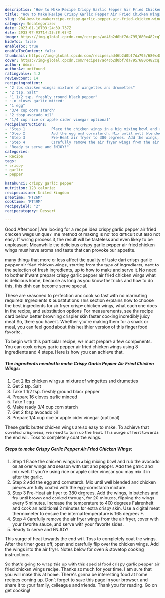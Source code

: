 ```yaml
---
description: "How to Make|Recipe Crispy Garlic Pepper Air Fried Chicken Wings {That is Simple"
title: "How to Make|Recipe Crispy Garlic Pepper Air Fried Chicken Wings {That is Simple"
slug: 934-how-to-makerecipe-crispy-garlic-pepper-air-fried-chicken-wings-that-is-simple
category: Uncategorized
date: 2023-01-10T03:24:39.737Z
date: 2023-07-03T14:25:38.654Z
image: https://img-global.cpcdn.com/recipes/ad46b2d0bf7da795/680x482cq70/crispy-garlic-pepper-air-fried-chicken-wings-recipe-main-photo.jpg
hideToc: false
enableToc: true
enableTocContent: false
thumbnail: https://img-global.cpcdn.com/recipes/ad46b2d0bf7da795/680x482cq70/crispy-garlic-pepper-air-fried-chicken-wings-recipe-main-photo.jpg
cover: https://img-global.cpcdn.com/recipes/ad46b2d0bf7da795/680x482cq70/crispy-garlic-pepper-air-fried-chicken-wings-recipe-main-photo.jpg
author: Admin
authorAv: notfound
ratingvalue: 4.2
reviewcount: 14
recipeingredient:
- "2 lbs chicken wingsa mixture of wingettes and drumettes"
- "2 tsp. Salt"
- "1 1/2 tsp. freshly ground black pepper"
- "16 cloves garlic minced"
- "1 egg"
- "3/4 cup corn starch"
- "2 tbsp avocado oil"
- "1/4 cup rice or apple cider vinegar optional"
recipeinstructions:
- "Step 1            Place the chicken wings in a big mixing bowl and rub the avocado oil all over wings and season with salt and pepper. Add the garlic and mix well. If you&#39;re using rice or apple cider vinegar you may mix it in after the garlic."
- "Step 2            Add the egg and cornstarch. Mix until well blended and chicken pieces are fully coated with the egg-cornstarch mixture."
- "Step 3            Pre-Heat air fryer to 380 degrees. Add the wings, in batches and fry until brown and cooked through, for 20 minutes, flipping the wings every 5 minutes. Increase the temperature to 400 degrees Fahrenheit and cook an additional 2 minutes for extra crispy skin. Use a digital meat thermometer to ensure the internal temperature is 165 degrees F."
- "Step 4            Carefully remove the air fryer wings from the air fryer, cover with your favorite sauce, and serve with your favorite sides."
- "Ready to serve and ENJOY!"
categories:
- Recipe
tags:
- crispy
- garlic
- pepper

katakunci: crispy garlic pepper 
nutrition: 128 calories
recipecuisine: United Kingdom
preptime: "PT26M"
cooktime: "PT49M"
recipeyield: "2"
recipecategory: Dessert

---
```



Good Afternoon| Are looking for a recipe idea crispy garlic pepper air fried chicken wings unique? The method of making is not too difficult but also not easy. If wrong process it, the result will be tasteless and even likely to be unpleasant. Meanwhile the delicious crispy garlic pepper air fried chicken wings must have aroma and taste that can provoke our appetite.






many things that more or less affect the quality of taste dari crispy garlic pepper air fried chicken wings, starting from the type of ingredients, next to the selection of fresh ingredients, up to how to make and serve it. No need to bother if want prepare crispy garlic pepper air fried chicken wings what is delicious home, because as long as you know the tricks and how to do this, this dish can become serve  special.


These are seasoned to perfection and cook so fast with no marinating required! Ingredients &amp; Substitutions This section explains how to choose the best ingredients for air fryer crispy chicken wings, what each one does in the recipe, and substitution options. For measurements, see the recipe card below. better browning crispier skin faster cooking incredibly juicy meat So, there you have it. Whether you&#39;re making them for a snack or meal, you can feel good about this healthier version of this finger food favorite.


To begin with this particular recipe, we must prepare a few components. You can cook crispy garlic pepper air fried chicken wings using 8 ingredients and 4 steps. Here is how you can achieve that.

<!--inarticleads1-->

##### The ingredients needed to make Crispy Garlic Pepper Air Fried Chicken Wings:

1. Get 2 lbs chicken wings,a mixture of wingettes and drumettes
1. Get 2 tsp. Salt
1. Take 1 1/2 tsp. freshly ground black pepper
1. Prepare 16 cloves garlic minced
1. Take 1 egg
1. Make ready 3/4 cup corn starch
1. Get 2 tbsp avocado oil
1. Prepare 1/4 cup rice or apple cider vinegar (optional)


These garlic butter chicken wings are so easy to make. To achieve that coveted crispiness, we need to turn up the heat. This surge of heat towards the end will. Toss to completely coat the wings. 

<!--inarticleads2-->

##### Steps to make Crispy Garlic Pepper Air Fried Chicken Wings:

1. Step 1            Place the chicken wings in a big mixing bowl and rub the avocado oil all over wings and season with salt and pepper. Add the garlic and mix well. If you&#39;re using rice or apple cider vinegar you may mix it in after the garlic.
1. Step 2            Add the egg and cornstarch. Mix until well blended and chicken pieces are fully coated with the egg-cornstarch mixture.
1. Step 3            Pre-Heat air fryer to 380 degrees. Add the wings, in batches and fry until brown and cooked through, for 20 minutes, flipping the wings every 5 minutes. Increase the temperature to 400 degrees Fahrenheit and cook an additional 2 minutes for extra crispy skin. Use a digital meat thermometer to ensure the internal temperature is 165 degrees F.
1. Step 4            Carefully remove the air fryer wings from the air fryer, cover with your favorite sauce, and serve with your favorite sides.
1. Ready to serve and ENJOY!

This surge of heat towards the end will. Toss to completely coat the wings. After the timer goes off, open and carefully flip over the chicken wings. Add the wings into the air fryer. Notes below for oven &amp; stovetop cooking instructions. 

So that's going to wrap this up with this special food crispy garlic pepper air fried chicken wings recipe. Thanks so much for your time. I am sure that you will make this at home. There's gonna be interesting food at home recipes coming up. Don't forget to save this page in your browser, and share it to your family, colleague and friends. Thank you for reading. Go on get cooking!
